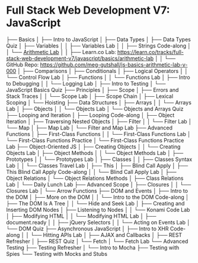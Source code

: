 # Full Stack Web Development V7: JavaScript

├── Basics
│   ├── Intro to JavaScript
│   ├── Data Types
│   ├── Data Types Quiz
│   ├── Variables
│   │   ├── Variables Lab
│   │   ├── Strings Code-along
│   │   └── [Arithmetic Lab](https://github.com/meg-gutshall/js-basics-arithmetic-lab-v-000)
│   │       ├── Learn.co Lab: https://learn.co/tracks/full-stack-web-development-v7/javascript/basics/arithmetic-lab
│   │       └── GitHub Repo: https://github.com/meg-gutshall/js-basics-arithmetic-lab-v-000
│   ├── Comparisons
│   ├── Conditionals
│   ├── Logical Operators
│   │   └── Control Flow Lab
│   ├── Functions
│   │   └── Functions Lab
│   ├── Intro to Debugging
│   │   └── Logging Lab
│   ├── Intro to Testing
│   └── JavaScript Basics Quiz
├── Principles
│   ├── Scope
│   ├── Errors and Stack Traces
│   │   └── Scope Lab
│   ├── Scope Chain
│   ├── Lexical Scoping
│   └── Hoisting
├── Data Structures
│   ├── Arrays
│   │   └── Arrays Lab
│   ├── Objects
│   │   └── Objects Lab
│   └── Objects and Arrays Quiz
├── Looping and Iteration
│   ├── Looping Code-along
│   ├── Object Iteration
│   ├── Traversing Nested Objects
│   ├── Filter
│   │   └── Filter Lab
│   └── Map
│       ├── Map Lab
│       └── Filter and Map Lab
├── Advanced Functions
│   ├── First-Class Functions
│   │   └── First-Class Functions Lab
│   └── First-Class Functions Practice
│       └── First-Class Functions Practice Lab
├── Object-Oriented JS
│   ├── Creating Objects
│   │   └── Creating Objects Lab
│   ├── Object Methods
│   │   └── Object Methods Lab
│   ├── Prototypes
│   │   └── Prototypes Lab
│   ├── Classes
│   │   ├── Classes Syntax Lab
│   │   └── Classes Travel Lab
│   ├── This
│   ├── Blind Call Apply
│   ├── This Blind Call Apply Code-along
│   │   └── Blind Call Apply Lab
│   ├── Object Relations
│   └── Object Relations Methods
│       ├── Class Relations Lab
│       └── Daily Lunch Lab
├── Advanced Scope
│   ├── Closures
│   │   └── Closures Lab
│   └── Arrow Functions
├── DOM and Events
│   ├── Intro to the DOM
│   ├── More on the DOM
│   │   └── Intro to the DOM Code-along
│   ├── The DOM Is A Tree
│   │   └── Hide and Seek Lab
│   ├── Creating and Inserting DOM Nodes
│   ├── Listening to Nodes
│   │   └── Konami Code Lab
│   ├── Modifying HTML
│   │   └── Modifying HTML Lab
│   ├── document.ready
│   │   ├── jQuery Selectors
│   │   └── Acting on Events Lab
│   └── DOM Quiz
├── Asynchronous JavaScript
│   ├── Intro to XHR Code-along
│   │   └── Hitting APIs Lab
│   ├── AJAX and Callbacks
│   ├── REST Refresher
│   ├── REST Quiz
│   └── Fetch
│       └── Fetch Lab
└── Advanced Testing
    ├── Testing Refresher
    │   └── Intro to Mocha
    ├── Testing with Spies
    └── Testing with Mocks and Stubs
